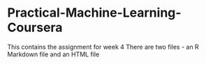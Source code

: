# Practical-Machine-Learning-Coursera
This contains the assignment for week 4
There are two files - an R Markdown file and an HTML file
